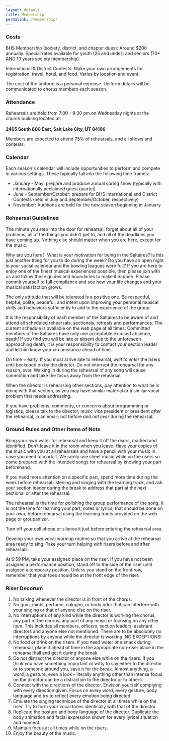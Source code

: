 ```yaml
---
layout: default
title: Membership
permalink: /membership/
---
```


### Costs

BHS Membership (society, district, and chapter dues): Around $200 annually. Special rates available for youth (25 and under) and seniors (70+ AND 10 years society membership)

International & District Contests: Make your own arrangements for registration, travel, hotel, and food. Varies by location and event.

The cost of the uniform is a personal expense. Uniform details will be communicated to chorus members each season.

### Attendance

Rehearsals are held from 7:00 - 9:30 pm on Wednesday nights at the church building located at:
<br><br><b>2465 South 800 East, Salt Lake City, UT 84106</b>

Members are expected to attend 75% of rehearsals, and all shows and contests.

### Calendar

Each season's calendar will include opportunities to perform and compete in various settings. These typically fall into the following time frames:

* January - May: prepare and produce annual spring show (typically with internationally acclaimed guest quartet)
* June - September/October: prepare for BHS International and District Contests (held in July and September/October, respectively)
* November: Auditions are held for the new season beginning in January

### Rehearsal Guidelines

The minute you step into the door for rehearsal, forget about all of your problems, all of the
things you didn't get to, and all of the deadlines you have coming up. Nothing else should matter
when you are here, except for the music.

Why are you here?  What is your motivation for being in the Saltaires? Is this just another thing
for you to do during the week? Do you have an open night in your social calendar and the
bowling leagues were full? If you are here to enjoy one of the finest musical experiences
possible, then please join with us and follow these guides and boundaries to make it happen.
Please commit yourself to full compliance and see how your life changes and your musical
satisfaction grows.

The only attitude that will be tolerated is a positive one. Be respectful, helpful, polite, peaceful,
and intent upon improving your personal musical skills and behaviors sufficiently to add to the
experience of the group.

It is the responsibility of each member of the Saltaires to be aware of and attend all scheduled
rehearsals, sectionals, retreats and performances. The current schedule is available on the web
page at all times. Committed members of the Saltaires have only one acceptable excused
absence, death! If you find you will be late or absent due to the unforeseen approaching death, it
is your responsibility to contact your section leader and let him know your circumstance ahead of
time.

On time = early. If you must arrive late to rehearsal, _wait to enter_ the risers until
beckoned on by the director. Do not interrupt the rehearsal for any reason, ever. Walking in
during the rehearsal of any song will cause commotion and take the focus away from the
rehearsal.

When the director is rehearsing other sections, pay attention to what he is doing with that section,
as you may have similar material or a similar vocal problem that needs addressing.

If you have problems, comments, or concerns about programming or logistics, please talk to the
director, music vice president or president _after_ the rehearsal, in an email; not before _and not ever_
during the rehearsal.

### Ground Rules and Other Items of Note

Bring your own water for rehearsal and keep it off the risers, marked and identified. Don’t leave
it in the room when you leave. Have your copies of the music with you at all rehearsals and have
a pencil with your music in case you need to mark it. We rarely use sheet music while on the
risers so come prepared with the intended songs for rehearsal by knowing your part beforehand.

If you need more attention on a specific part, spend more time during the week before rehearsal
listening and singing with the learning track, and ask your section leader during the break to
address that part at the next sectional or after the rehearsal.

The rehearsal is the time for polishing the group performance of the song. It is not the time for
learning your part, notes or lyrics; that should be done on your own, before rehearsal using the
learning tracts provided on the web page or groupanizer.

Turn off your cell phone or silence it just before entering the rehearsal area. 

Develop your own vocal warmup routine so that you arrive at the rehearsal area ready to sing.
Take your turn helping with risers before and after rehearsals.

At 6:59 PM, take your assigned place on the riser. If you have not been assigned a performance
position, stand off to the side of the riser until assigned a temporary position. Unless you stand
on the front row, remember that your toes should be at the front edge of the riser.

### Riser Decorum

1. No talking whenever the director is in front of the chorus.
2. No gum, mints, perfume, cologne, or body odor that can interfere with your singing or
that of anyone else on the riser.
3. No interruptions of any kind while the director is working the chorus, any part of the
chorus, any part of any music or focusing on any other item. This includes all members,
officers, section leaders, assistant directors and anyone else not mentioned. There are to
be absolutely no interruptions by anyone while the director is working. NO
EXCEPTIONS!
4. No food or drink on the risers. If you need water or a snack during rehearsal, place it
ahead of time in the appropriate non-riser place in the rehearsal hall and get it during the
break.
5. Do not distract the director or anyone else while on the risers. If you think you have
something important or witty to say either to the director or to someone around you, save
it for the break. Almost anything, a word, a gesture, even a look – literally anything other
than intense focus on the director can be a distraction to the director or to others.
6. Connect with the directions of the director. Envision yourself complying with every
direction given. Focus on every word, every gesture, body language and try to reflect
every emotion being directed.
7. Emulate the singing technique of the director at all times while on the riser. Try to form
your vocal tones identically with that of the director.
8. Replicate the posture and body language of the director. Duplicate the body animation
and facial expression shown for every lyrical situation and moment.
9. Maintain focus at all times while on the risers.
10. Enjoy the beauty of the music.
